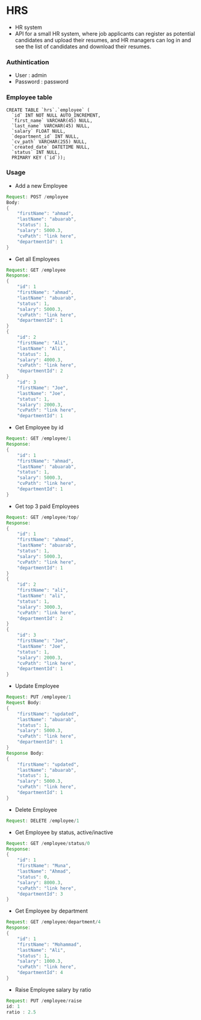 # HRS
* HR system
* API for a small HR system, where job applicants can register as
potential candidates and upload their resumes, and HR managers can log in and see the list of
candidates and download their resumes.

### Authintication
* User : admin
* Password : password

### Employee table
```mysql
CREATE TABLE `hrs`.`employee` (
  `id` INT NOT NULL AUTO_INCREMENT,
  `first_name` VARCHAR(45) NULL,
  `last_name` VARCHAR(45) NULL,
  `salary` FLOAT NULL,
  `department_id` INT NULL,
  `cv_path` VARCHAR(255) NULL,
  `created_date` DATETIME NULL,
  `status` INT NULL,
  PRIMARY KEY (`id`));
```
### Usage
*  Add a new Employee
```java
Request: POST /employee
Body:
{	
    "firstName": "ahmad",
    "lastName": "abuarab",
    "status": 1,
    "salary": 5000.3,
    "cvPath": "link here",
    "departmentId": 1
}
```
*  Get all Employees
```java
Request: GET /employee
Response:
{	
    "id": 1
    "firstName": "ahmad",
    "lastName": "abuarab",
    "status": 1,
    "salary": 5000.3,
    "cvPath": "link here",
    "departmentId": 1
}
{	
    "id": 2
    "firstName": "Ali",
    "lastName": "Ali",
    "status": 1,
    "salary": 4000.3,
    "cvPath": "link here",
    "departmentId": 2
}
    "id": 3
    "firstName": "Joe",
    "lastName": "Joe",
    "status": 1,
    "salary": 2000.3,
    "cvPath": "link here",
    "departmentId": 1
```

*  Get Employee by id
```java
Request: GET /employee/1
Response:
{	
    "id": 1
    "firstName": "ahmad",
    "lastName": "abuarab",
    "status": 1,
    "salary": 5000.3,
    "cvPath": "link here",
    "departmentId": 1
}
```

*  Get top 3 paid Employees
```java
Request: GET /employee/top/
Response:
{	
    "id": 1
    "firstName": "ahmad",
    "lastName": "abuarab",
    "status": 1,
    "salary": 5000.3,
    "cvPath": "link here",
    "departmentId": 1
}
{	
    "id": 2
    "firstName": "ali",
    "lastName": "ali",
    "status": 1,
    "salary": 3000.3,
    "cvPath": "link here",
    "departmentId": 2
}
{	
    "id": 3
    "firstName": "Joe",
    "lastName": "Joe",
    "status": 1,
    "salary": 2000.3,
    "cvPath": "link here",
    "departmentId": 1
}
```

*  Update Employee
```java
Request: PUT /employee/1
Request Body:
{	
    "firstName": "updated",
    "lastName": "abuarab",
    "status": 1,
    "salary": 5000.3,
    "cvPath": "link here",
    "departmentId": 1
}
Response Body:
{	
    "firstName": "updated",
    "lastName": "abuarab",
    "status": 1,
    "salary": 5000.3,
    "cvPath": "link here",
    "departmentId": 1
}
```

*  Delete Employee
```java
Request: DELETE /employee/1

```

*  Get Employee by status, active/inactive
```java
Request: GET /employee/status/0
Response:
{	
    "id": 1
    "firstName": "Muna",
    "lastName": "Ahmad",
    "status": 0,
    "salary": 8000.3,
    "cvPath": "link here",
    "departmentId": 3
}
```

*  Get Employee by department
```java
Request: GET /employee/department/4
Response:
{	
    "id": 1
    "firstName": "Mohammad",
    "lastName": "Ali",
    "status": 1,
    "salary": 1000.3,
    "cvPath": "link here",
    "departmentId": 4
}
```

*  Raise Employee salary by ratio
```java
Request: PUT /employee/raise
id: 1
ratio : 2.5
```

